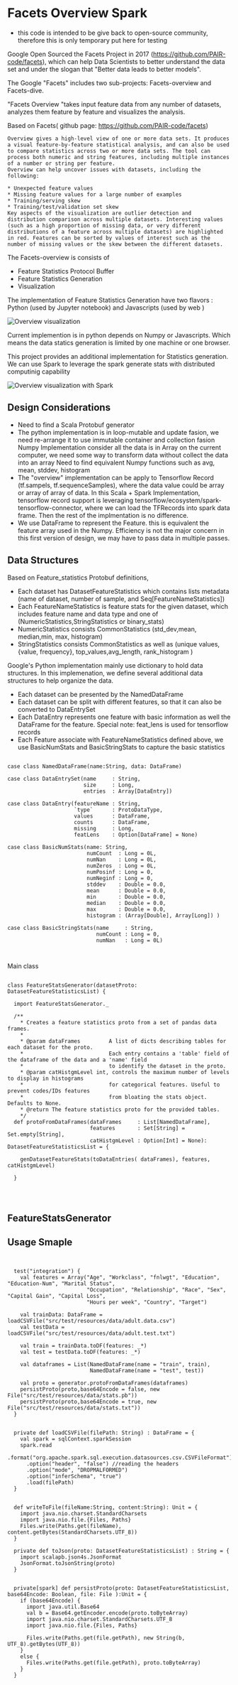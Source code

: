 # Facets Overview Spark
 
* this code is intended to be give back to open-source community, therefore this is only temporary put here for testing
 
 
Google Open Sourced the Facets Project in 2017 (https://github.com/PAIR-code/facets), which can help Data Scientists to better understand the data set 
and under the slogan that "Better data leads to better models".

The Google "Facets" includes two sub-projects: Facets-overview and Facets-dive.
 
"Facets Overview "takes input feature data from any number of datasets, analyzes them feature by feature and visualizes the analysis.

Based on Facets( github page: https://github.com/PAIR-code/facets)

```
Overview gives a high-level view of one or more data sets. It produces a visual feature-by-feature statistical analysis, and can also be used to compare statistics across two or more data sets. The tool can process both numeric and string features, including multiple instances of a number or string per feature.
Overview can help uncover issues with datasets, including the following:

* Unexpected feature values
* Missing feature values for a large number of examples
* Training/serving skew
* Training/test/validation set skew
Key aspects of the visualization are outlier detection and distribution comparison across multiple datasets. Interesting values (such as a high proportion of missing data, or very different distributions of a feature across multiple datasets) are highlighted in red. Features can be sorted by values of interest such as the number of missing values or the skew between the different datasets.

```

The Facets-overview is consists of 

* Feature Statistics Protocol Buffer
* Feature Statistics Generation
* Visualization

The implementation of Feature Statistics Generation have two flavors : Python (used by Jupyter notebook) and Javascripts (used by web )

![Overview visualization](src/main/images/facets_overview.png)


Current implemention is in python depends on Numpy or Javascripts. Which means the data statics generation is limited by 
one machine or one browser. 

This project provides an additional implementation for Statistics generation. 
We can use Spark to leverage the spark generate stats with distributed computinig capability

![Overview visualization with Spark](src/main/images/facets_overview_spark.png)


## Design Considerations
* Need to find a Scala Protobuf generator
* The python implementation is in loop-mutable and update fasion, we need re-arrange it to use  immutable container and collection fasion 
Numpy Implementation consider all the data is in Array on the current computer, we need some way to transform data without collect the data into an array
Need to find equivalent Numpy functions such as avg, mean, stddev, histogram
* The "overview" implementation can be apply to Tensorflow Record (tf.sampels, tf.sequenceSamples), where the data value could be array or array of array of data. 
In this Scala + Spark Implementation, tensorflow record support is leveraging tensorflow/ecosystem/spark-tensorflow-connector, 
where we can load the TFRecords into spark data frame. Then the rest of the implmentation is no difference. 
* We use DataFrame to represent the Feature. this is equivalent the feature array used in the Numpy. 
Efficiency is not the major concern in this first version of design, we may have to pass data in multiple passes. 


## Data Structures

Based on Feature_statistics Protobuf definitions, 

* Each dataset has DatasetFeatureStatistics which contains lists metadata (name of dataset, number of sample, and Seq[FeatureNameStatistics])
* Each FeatureNameStatistics is feature stats for the given dataset, which includes feature name and data type and one of (NumericStatistics,StringStatistics or binary_stats)
* NumericStatistics consists CommonStatistics (std_dev,mean, median,min, max, histogram)
* StringStatistics consists CommonStatistics  as well as (unique values, {value, frequency}, top_values,avg_length, rank_histogram )

Google's Python implementation mainly use dictionary to hold data structures. In this implemenation, we define several additional data structures to help organize the data. 


* Each dataset can be presented by the NamedDataFrame
* Each dataset can be split with different features, so that it can also be converted to DataEntrySet
* Each DataEntry represents one feature with basic information as well the DataFrame for the feature. 
Special note: feat_lens is used for tensorflow records
* Each Feature associate with FeatureNameStatistics defined above, we use BasicNumStats and BasicStringStats to capture the basic statistics

```

case class NamedDataFrame(name:String, data: DataFrame)

case class DataEntrySet(name     : String,
                        size     : Long,
                        entries  : Array[DataEntry])

case class DataEntry(featureName : String,
                     `type`      : ProtoDataType,
                     values      : DataFrame,
                     counts      : DataFrame,
                     missing     : Long,
                     featLens    : Option[DataFrame] = None)

case class BasicNumStats(name: String,
                         numCount  : Long = 0L,
                         numNan    : Long = 0L,
                         numZeros  : Long = 0L,
                         numPosinf : Long = 0,
                         numNeginf : Long = 0,
                         stddev    : Double = 0.0,
                         mean      : Double = 0.0,
                         min       : Double = 0.0,
                         median    : Double = 0.0,
                         max       : Double = 0.0,
                         histogram : (Array[Double], Array[Long]) )

case class BasicStringStats(name     : String,
                            numCount : Long = 0,
                            numNan   : Long = 0L)

 
```

Main  class

```

class FeatureStatsGenerator(datasetProto: DatasetFeatureStatisticsList) {

  import FeatureStatsGenerator._

  /**
    * Creates a feature statistics proto from a set of pandas data frames.
    *
    * @param dataFrames         A list of dicts describing tables for each dataset for the proto.
    *                           Each entry contains a 'table' field of the dataframe of the data and a 'name' field
    *                           to identify the dataset in the proto.
    * @param catHistgmLevel int, controls the maximum number of levels to display in histograms
    *                           for categorical features. Useful to prevent codes/IDs features
    *                           from bloating the stats object. Defaults to None.
    * @return The feature statistics proto for the provided tables.
    */
  def protoFromDataFrames(dataFrames     : List[NamedDataFrame],
                          features       : Set[String] = Set.empty[String],
                          catHistgmLevel : Option[Int] = None): DatasetFeatureStatisticsList = {

    genDatasetFeatureStats(toDataEntries( dataFrames), features, catHistgmLevel)

  }


 
``` 

## FeatureStatsGenerator

## Usage Smaple

```

 
  test("integration") {
    val features = Array("Age", "Workclass", "fnlwgt", "Education", "Education-Num", "Marital Status",
                         "Occupation", "Relationship", "Race", "Sex", "Capital Gain", "Capital Loss",
                         "Hours per week", "Country", "Target")

    val trainData: DataFrame = loadCSVFile("src/test/resources/data/adult.data.csv")
    val testData = loadCSVFile("src/test/resources/data/adult.test.txt")

    val train = trainData.toDF(features: _*)
    val test = testData.toDF(features: _*)

    val dataframes = List(NamedDataFrame(name = "train", train),
                          NamedDataFrame(name = "test", test))

    val proto = generator.protoFromDataFrames(dataframes)
    persistProto(proto,base64Encode = false, new File("src/test/resources/data/stats.pb"))
    persistProto(proto,base64Encode = true, new File("src/test/resources/data/stats.txt"))
  }

  
  private def loadCSVFile(filePath: String) : DataFrame = {
    val spark = sqlContext.sparkSession
    spark.read
      .format("org.apache.spark.sql.execution.datasources.csv.CSVFileFormat")
      .option("header", "false") //reading the headers
      .option("mode", "DROPMALFORMED")
      .option("inferSchema", "true")
      .load(filePath)
  }


  def writeToFile(fileName:String, content:String): Unit = {
    import java.nio.charset.StandardCharsets
    import java.nio.file.{Files, Paths}
    Files.write(Paths.get(fileName), content.getBytes(StandardCharsets.UTF_8))
  }

  private def toJson(proto: DatasetFeatureStatisticsList) : String = {
    import scalapb.json4s.JsonFormat
    JsonFormat.toJsonString(proto)
  }
  
  
  private[spark] def persistProto(proto: DatasetFeatureStatisticsList, base64Encode: Boolean, file: File ):Unit = {
    if (base64Encode) {
      import java.util.Base64
      val b = Base64.getEncoder.encode(proto.toByteArray)
      import java.nio.charset.StandardCharsets.UTF_8
      import java.nio.file.{Files, Paths}

      Files.write(Paths.get(file.getPath), new String(b, UTF_8).getBytes(UTF_8))
    }
    else {
      Files.write(Paths.get(file.getPath), proto.toByteArray)
    }
  }


```

